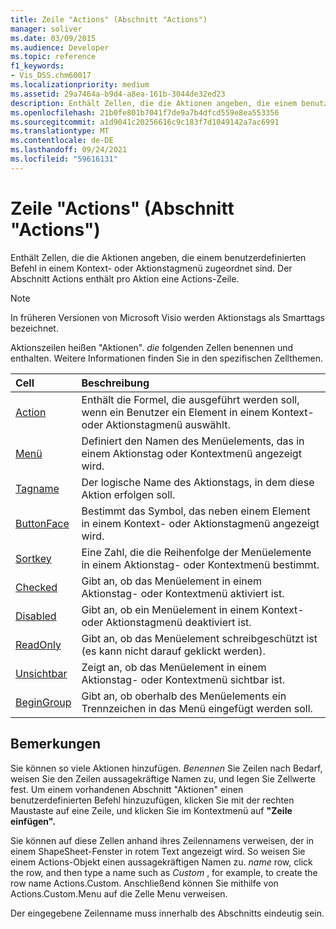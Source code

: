 ```yaml
---
title: Zeile "Actions" (Abschnitt "Actions")
manager: soliver
ms.date: 03/09/2015
ms.audience: Developer
ms.topic: reference
f1_keywords:
- Vis_DSS.chm60017
ms.localizationpriority: medium
ms.assetid: 29a7464a-b9d4-a8ea-161b-3044de32ed23
description: Enthält Zellen, die die Aktionen angeben, die einem benutzerdefinierten Befehl in einem Kontext- oder Aktionstagmenü zugeordnet sind. Der Abschnitt Actions enthält pro Aktion eine Actions-Zeile.
ms.openlocfilehash: 21b0fe801b7041f7de9a7b4dfcd559e8ea553356
ms.sourcegitcommit: a1d9041c20256616c9c183f7d1049142a7ac6991
ms.translationtype: MT
ms.contentlocale: de-DE
ms.lasthandoff: 09/24/2021
ms.locfileid: "59616131"
---
```

# <a name="actions-row-actions-section"></a>Zeile "Actions" (Abschnitt "Actions")

Enthält Zellen, die die Aktionen angeben, die einem benutzerdefinierten Befehl in einem Kontext- oder Aktionstagmenü zugeordnet sind. Der Abschnitt Actions enthält pro Aktion eine Actions-Zeile.
  
> [!NOTE]
> In früheren Versionen von Microsoft Visio werden Aktionstags als Smarttags bezeichnet. 
  
Aktionszeilen heißen "Aktionen". *die*  folgenden Zellen benennen und enthalten. Weitere Informationen finden Sie in den spezifischen Zellthemen. 
  
|**Cell**|**Beschreibung**|
|:-----|:-----|
|[Action](action-cell-actions-section.md) <br/> |Enthält die Formel, die ausgeführt werden soll, wenn ein Benutzer ein Element in einem Kontext- oder Aktionstagmenü auswählt.  <br/> |
|[Menü](menu-cell-actions-section.md) <br/> |Definiert den Namen des Menüelements, das in einem Aktionstag oder Kontextmenü angezeigt wird.  <br/> |
|[Tagname](tagname-cell-actions-section.md) <br/> |Der logische Name des Aktionstags, in dem diese Aktion erfolgen soll.  <br/> |
|[ButtonFace](buttonface-cell-actions-section.md) <br/> |Bestimmt das Symbol, das neben einem Element in einem Kontext- oder Aktionstagmenü angezeigt wird.  <br/> |
|[Sortkey](sortkey-cell-actions-section.md) <br/> |Eine Zahl, die die Reihenfolge der Menüelemente in einem Aktionstag- oder Kontextmenü bestimmt.  <br/> |
|[Checked](checked-cell-actions-section.md) <br/> |Gibt an, ob das Menüelement in einem Aktionstag- oder Kontextmenü aktiviert ist.  <br/> |
|[Disabled](disabled-cell-actions-section.md) <br/> |Gibt an, ob ein Menüelement in einem Kontext- oder Aktionstagmenü deaktiviert ist.  <br/> |
|[ReadOnly](readonly-cell-actions-section.md) <br/> |Gibt an, ob das Menüelement schreibgeschützt ist (es kann nicht darauf geklickt werden).  <br/> |
|[Unsichtbar](invisible-cell-actions-section.md) <br/> |Zeigt an, ob das Menüelement in einem Aktionstag- oder Kontextmenü sichtbar ist.  <br/> |
|[BeginGroup](begingroup-cell-actions-section.md) <br/> |Gibt an, ob oberhalb des Menüelements ein Trennzeichen in das Menü eingefügt werden soll.  <br/> |
   
## <a name="remarks"></a>Bemerkungen

 Sie können so viele Aktionen hinzufügen.  *Benennen*  Sie Zeilen nach Bedarf, weisen Sie den Zeilen aussagekräftige Namen zu, und legen Sie Zellwerte fest. Um einem vorhandenen Abschnitt "Aktionen" einen benutzerdefinierten Befehl hinzuzufügen, klicken Sie mit der rechten Maustaste auf eine Zeile, und klicken Sie im Kontextmenü auf **"Zeile einfügen".** 
  
Sie können auf diese Zellen anhand ihres Zeilennamens verweisen, der in einem ShapeSheet-Fenster in rotem Text angezeigt wird. So weisen Sie einem Actions-Objekt einen aussagekräftigen Namen zu. *name*  row, click the row, and then type a name such as  *Custom*  , for example, to create the row name Actions.Custom. Anschließend können Sie mithilfe von Actions.Custom.Menu auf die Zelle Menu verweisen. 
  
Der eingegebene Zeilenname muss innerhalb des Abschnitts eindeutig sein.
  

